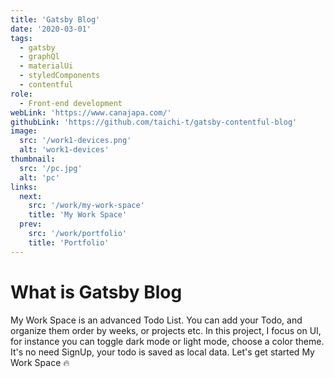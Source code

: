```yaml
---
title: 'Gatsby Blog'
date: '2020-03-01'
tags:
  - gatsby
  - graphQl
  - materialUi
  - styledComponents
  - contentful
role:
  - Front-end development
webLink: 'https://www.canajapa.com/'
githubLink: 'https://github.com/taichi-t/gatsby-contentful-blog'
image:
  src: '/work1-devices.png'
  alt: 'work1-devices'
thumbnail:
  src: '/pc.jpg'
  alt: 'pc'
links:
  next:
    src: '/work/my-work-space'
    title: 'My Work Space'
  prev:
    src: '/work/portfolio'
    title: 'Portfolio'
---
```


# What is Gatsby Blog

My Work Space is an advanced Todo List. You can add your Todo, and organize them order by weeks, or projects etc. In this project, I focus on UI, for instance you can toggle dark mode or light mode, choose a color theme. It's no need SignUp, your todo is saved as local data. Let's get started My Work Space 🔥

